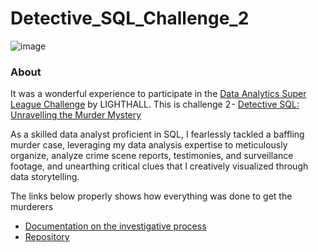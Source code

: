 # Detective_SQL_Challenge_2

![image](https://github.com/Monye-Okechukwu/Detective_SQL_Challenge_2/assets/136334167/1f23b292-0ade-4b9a-a960-cad564386aa7)
### About

It was a wonderful experience to participate in the  [Data Analytics Super League Challenge](https://www.lighthall.co/competition/ac2b4575-c81e-4a2b-8a58-576e1e442325) by LIGHTHALL. This is challenge 2 - [Detective SQL: Unravelling the Murder Mystery](https://www.lighthall.co/challenge/cd01c981-69e2-4f45-93c5-15c102868b68)

As a skilled data analyst proficient in SQL, I fearlessly tackled a baffling murder case, leveraging my data analysis expertise to meticulously organize, analyze crime scene reports, testimonies, and surveillance footage, and unearthing critical clues that I creatively visualized through data storytelling.

The links below properly shows how everything was done to get the murderers
- [Documentation on the investigative process]()
- [Repository]()
